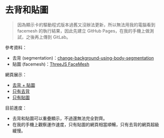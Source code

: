 # 去背和貼圖

> 因為顯示卡的驅動程式版本過舊又沒辦法更新，所以無法用我的電腦看到 facemesh 的執行結果，因此先建立 GitHub Pages，在我的手機上做測試，之後再上傳到 GitLab。

參考資料：

* 去背 (segmentation)：[change-background-using-body-segmentation](https://github.com/selvam85/change-background-using-body-segmentation)
* 貼圖 (facemesh)：[ThreeJS FaceMesh](https://hiukim.github.io/mind-ar-js-doc/more-examples/threejs-face-facemesh)

網頁展示：

* [去背 + 貼圖](https://tzuhanchen.github.io/facemesh-test/segmentation-facemesh.html)
* [只有去背](https://tzuhanchen.github.io/facemesh-test/segmentation.html)
* [只有貼圖](https://tzuhanchen.github.io/facemesh-test/facemesh.html)

目前進度：

* 去背和貼圖可以重疊顯示，不過還無法完全對齊。
* 在我的手機上觀察運作速度，只有貼圖的網頁相當順暢，只有去背的網頁超級緩慢。